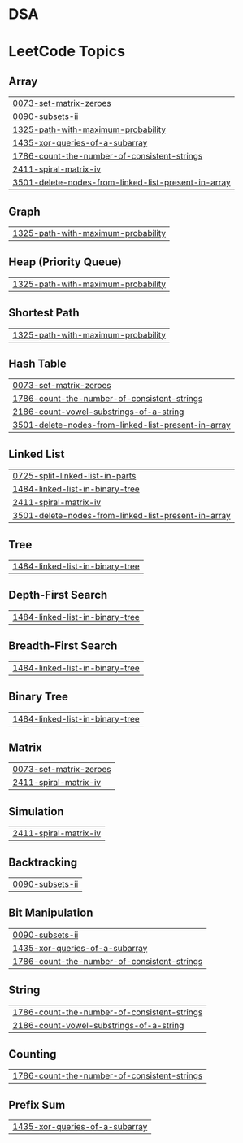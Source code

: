 # DSA
<!---LeetCode Topics Start-->
# LeetCode Topics
## Array
|  |
| ------- |
| [0073-set-matrix-zeroes](https://github.com/Atharvshukla/DSA/tree/master/0073-set-matrix-zeroes) |
| [0090-subsets-ii](https://github.com/Atharvshukla/DSA/tree/master/0090-subsets-ii) |
| [1325-path-with-maximum-probability](https://github.com/Atharvshukla/DSA/tree/master/1325-path-with-maximum-probability) |
| [1435-xor-queries-of-a-subarray](https://github.com/Atharvshukla/DSA/tree/master/1435-xor-queries-of-a-subarray) |
| [1786-count-the-number-of-consistent-strings](https://github.com/Atharvshukla/DSA/tree/master/1786-count-the-number-of-consistent-strings) |
| [2411-spiral-matrix-iv](https://github.com/Atharvshukla/DSA/tree/master/2411-spiral-matrix-iv) |
| [3501-delete-nodes-from-linked-list-present-in-array](https://github.com/Atharvshukla/DSA/tree/master/3501-delete-nodes-from-linked-list-present-in-array) |
## Graph
|  |
| ------- |
| [1325-path-with-maximum-probability](https://github.com/Atharvshukla/DSA/tree/master/1325-path-with-maximum-probability) |
## Heap (Priority Queue)
|  |
| ------- |
| [1325-path-with-maximum-probability](https://github.com/Atharvshukla/DSA/tree/master/1325-path-with-maximum-probability) |
## Shortest Path
|  |
| ------- |
| [1325-path-with-maximum-probability](https://github.com/Atharvshukla/DSA/tree/master/1325-path-with-maximum-probability) |
## Hash Table
|  |
| ------- |
| [0073-set-matrix-zeroes](https://github.com/Atharvshukla/DSA/tree/master/0073-set-matrix-zeroes) |
| [1786-count-the-number-of-consistent-strings](https://github.com/Atharvshukla/DSA/tree/master/1786-count-the-number-of-consistent-strings) |
| [2186-count-vowel-substrings-of-a-string](https://github.com/Atharvshukla/DSA/tree/master/2186-count-vowel-substrings-of-a-string) |
| [3501-delete-nodes-from-linked-list-present-in-array](https://github.com/Atharvshukla/DSA/tree/master/3501-delete-nodes-from-linked-list-present-in-array) |
## Linked List
|  |
| ------- |
| [0725-split-linked-list-in-parts](https://github.com/Atharvshukla/DSA/tree/master/0725-split-linked-list-in-parts) |
| [1484-linked-list-in-binary-tree](https://github.com/Atharvshukla/DSA/tree/master/1484-linked-list-in-binary-tree) |
| [2411-spiral-matrix-iv](https://github.com/Atharvshukla/DSA/tree/master/2411-spiral-matrix-iv) |
| [3501-delete-nodes-from-linked-list-present-in-array](https://github.com/Atharvshukla/DSA/tree/master/3501-delete-nodes-from-linked-list-present-in-array) |
## Tree
|  |
| ------- |
| [1484-linked-list-in-binary-tree](https://github.com/Atharvshukla/DSA/tree/master/1484-linked-list-in-binary-tree) |
## Depth-First Search
|  |
| ------- |
| [1484-linked-list-in-binary-tree](https://github.com/Atharvshukla/DSA/tree/master/1484-linked-list-in-binary-tree) |
## Breadth-First Search
|  |
| ------- |
| [1484-linked-list-in-binary-tree](https://github.com/Atharvshukla/DSA/tree/master/1484-linked-list-in-binary-tree) |
## Binary Tree
|  |
| ------- |
| [1484-linked-list-in-binary-tree](https://github.com/Atharvshukla/DSA/tree/master/1484-linked-list-in-binary-tree) |
## Matrix
|  |
| ------- |
| [0073-set-matrix-zeroes](https://github.com/Atharvshukla/DSA/tree/master/0073-set-matrix-zeroes) |
| [2411-spiral-matrix-iv](https://github.com/Atharvshukla/DSA/tree/master/2411-spiral-matrix-iv) |
## Simulation
|  |
| ------- |
| [2411-spiral-matrix-iv](https://github.com/Atharvshukla/DSA/tree/master/2411-spiral-matrix-iv) |
## Backtracking
|  |
| ------- |
| [0090-subsets-ii](https://github.com/Atharvshukla/DSA/tree/master/0090-subsets-ii) |
## Bit Manipulation
|  |
| ------- |
| [0090-subsets-ii](https://github.com/Atharvshukla/DSA/tree/master/0090-subsets-ii) |
| [1435-xor-queries-of-a-subarray](https://github.com/Atharvshukla/DSA/tree/master/1435-xor-queries-of-a-subarray) |
| [1786-count-the-number-of-consistent-strings](https://github.com/Atharvshukla/DSA/tree/master/1786-count-the-number-of-consistent-strings) |
## String
|  |
| ------- |
| [1786-count-the-number-of-consistent-strings](https://github.com/Atharvshukla/DSA/tree/master/1786-count-the-number-of-consistent-strings) |
| [2186-count-vowel-substrings-of-a-string](https://github.com/Atharvshukla/DSA/tree/master/2186-count-vowel-substrings-of-a-string) |
## Counting
|  |
| ------- |
| [1786-count-the-number-of-consistent-strings](https://github.com/Atharvshukla/DSA/tree/master/1786-count-the-number-of-consistent-strings) |
## Prefix Sum
|  |
| ------- |
| [1435-xor-queries-of-a-subarray](https://github.com/Atharvshukla/DSA/tree/master/1435-xor-queries-of-a-subarray) |
<!---LeetCode Topics End-->